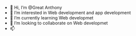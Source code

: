 - 👋 Hi, I’m @Great Anthony
- 👀 I’m interested in Web development and app development 
- 🌱 I’m currently learning Web developmet
- 💞️ I’m looking to collaborate on   Web developmet
- 📫

<!---
GreatAnthony/GreatAnthony is a ✨ special ✨ repository because its `README.md` (this file) appears on your GitHub profile.
You can click the Preview link to take a look at your changes.
--->
